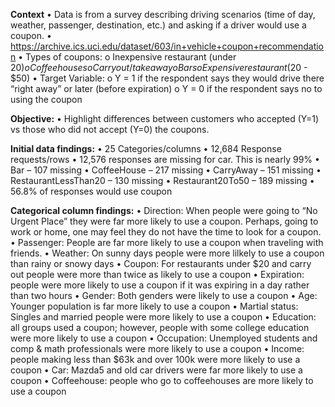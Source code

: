 **Context** 
•	Data is from a survey describing driving scenarios (time of day, weather, passenger, destination, etc.) and asking if a driver would use a coupon. 
•	https://archive.ics.uci.edu/dataset/603/in+vehicle+coupon+recommendation
•	Types of coupons: 
o	Inexpensive restaurant (under $20)
o	Coffee houses
o	Carry out/takeaway
o	Bars
o	Expensive restaurant ($20 - $50)
•	Target Variable: 
o	Y = 1 if the respondent says they would drive there “right away” or later (before expiration)
o	Y = 0 if the respondent says no to using the coupon


**Objective:**
•	Highlight differences between customers who accepted (Y=1) vs those who did not accept (Y=0) the coupons.


**Initial data findings:**
•	25 Categories/columns
•	12,684 Response requests/rows
•	12,576 responses are missing for car. This is nearly 99%
•	Bar – 107 missing
•	CoffeeHouse – 217 missing
•	CarryAway – 151 missing
•	RestaurantLessThan20 – 130 missing
•	Restaurant20To50 – 189 missing 
•	56.8% of responses would use coupon


**Categorical column findings:**
•	Direction: When people were going to “No Urgent Place” they were far more likely to use a coupon. Perhaps, going to work or home, one may feel they do not have the time to look for a coupon. 
•	Passenger: People are far more likely to use a coupon when traveling with friends.
•	Weather: On sunny days people were more lilkely to use a coupon than rainy or snowy days
•	Coupon: For restaurants under $20 and carry out people were more than twice as likely to use a coupon
•	Expiration: people were more likely to use a coupon if it was expiring in a day rather than two hours
•	Gender: Both genders were likely to use a coupon
•	Age: Younger population is far more likely to use a coupon 
•	Martial status: Singles and married people were more likely to use a coupon
•	Education: all groups used a coupon; however, people with some college education were more likely to use a coupon
•	Occupation: Unemployed students and comp & math professionals were more likely to use a coupon 
•	Income:  people making less than $63k and over 100k were more likely to use a coupon
•	Car: Mazda5 and old car drivers were far more likely to use a coupon 
•	Coffeehouse:  people who go to coffeehouses are more likely to use a coupon


